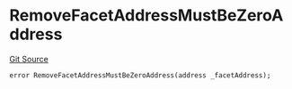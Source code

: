 # RemoveFacetAddressMustBeZeroAddress
[Git Source](https://github.com/thrackle-io/tron/blob/cc8b8345c329b2556fa21578401d762291784e46/src/protocol/economic/ruleProcessor/RuleProcessorDiamondLib.sol)


```solidity
error RemoveFacetAddressMustBeZeroAddress(address _facetAddress);
```

